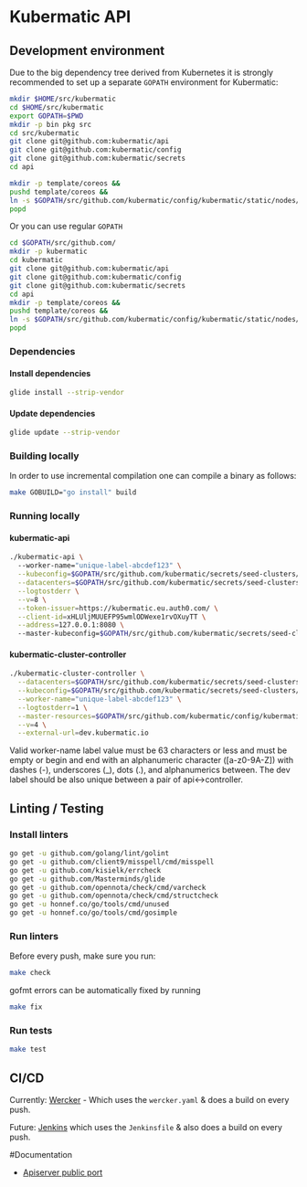 # Kubermatic API

## Development environment

Due to the big dependency tree derived from Kubernetes it is strongly recommended to set up a separate `GOPATH` environment for Kubermatic:

```bash
mkdir $HOME/src/kubermatic
cd $HOME/src/kubermatic
export GOPATH=$PWD
mkdir -p bin pkg src
cd src/kubermatic
git clone git@github.com:kubermatic/api
git clone git@github.com:kubermatic/config
git clone git@github.com:kubermatic/secrets
cd api

mkdir -p template/coreos &&
pushd template/coreos &&
ln -s $GOPATH/src/github.com/kubermatic/config/kubermatic/static/nodes/coreos/cloud-init.yaml cloud-init.yaml &&
popd
```

Or you can use regular `GOPATH`

```bash
cd $GOPATH/src/github.com/
mkdir -p kubermatic
cd kubermatic
git clone git@github.com:kubermatic/api
git clone git@github.com:kubermatic/config
git clone git@github.com:kubermatic/secrets
cd api
mkdir -p template/coreos &&
pushd template/coreos &&
ln -s $GOPATH/src/github.com/kubermatic/config/kubermatic/static/nodes/coreos/cloud-init.yaml cloud-init.yaml &&
popd
```

### Dependencies

#### Install dependencies

```bash
glide install --strip-vendor
```

#### Update dependencies

```bash
glide update --strip-vendor
```

### Building locally

In order to use incremental compilation one can compile a binary as follows:
```bash
make GOBUILD="go install" build
```

### Running locally
#### kubermatic-api

```bash
./kubermatic-api \                                                                          
  --worker-name="unique-label-abcdef123" \
  --kubeconfig=$GOPATH/src/github.com/kubermatic/secrets/seed-clusters/dev.kubermatic.io/kubeconfig \
  --datacenters=$GOPATH/src/github.com/kubermatic/secrets/seed-clusters/dev.kubermatic.io/datacenters.yaml \
  --logtostderr \
  --v=8 \
  --token-issuer=https://kubermatic.eu.auth0.com/ \
  --client-id=xHLUljMUUEFP95wmlODWexe1rvOXuyTT \
  --address=127.0.0.1:8080 \                 
  --master-kubeconfig=$GOPATH/src/github.com/kubermatic/secrets/seed-clusters/dev.kubermatic.io/kubeconfig
```

#### kubermatic-cluster-controller
```bash
./kubermatic-cluster-controller \
  --datacenters=$GOPATH/src/github.com/kubermatic/secrets/seed-clusters/dev.kubermatic.io/datacenters.yaml \
  --kubeconfig=$GOPATH/src/github.com/kubermatic/secrets/seed-clusters/dev.kubermatic.io/kubeconfig \
  --worker-name="unique-label-abcdef123" \
  --logtostderr=1 \
  --master-resources=$GOPATH/src/github.com/kubermatic/config/kubermatic/static/master \
  --v=4 \
  --external-url=dev.kubermatic.io
```

Valid worker-name label value must be 63 characters or less and must be empty or begin and end with an alphanumeric character ([a-z0-9A-Z]) with dashes (-), underscores (_), dots (.), and alphanumerics between.
The dev label should be also unique between a pair of api<->controller.

## Linting / Testing
### Install linters
```bash
go get -u github.com/golang/lint/golint
go get -u github.com/client9/misspell/cmd/misspell
go get -u github.com/kisielk/errcheck
go get -u github.com/Masterminds/glide
go get -u github.com/opennota/check/cmd/varcheck
go get -u github.com/opennota/check/cmd/structcheck
go get -u honnef.co/go/tools/cmd/unused
go get -u honnef.co/go/tools/cmd/gosimple
```
### Run linters
Before every push, make sure you run:
```bash
make check
```

gofmt errors can be automatically fixed by running
```bash
make fix
```

### Run tests
```bash
make test
```

## CI/CD
Currently: [Wercker](https://app.wercker.com/Kubermatic/api) - Which uses the `wercker.yaml` & does a build on every push. 

Future: [Jenkins](https://jenkins.loodse.com) which uses the `Jenkinsfile` & also does a build on every push.


#Documentation

- [Apiserver public port](docs/apiserver-port-range.md)
